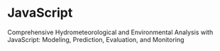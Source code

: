 # JavaScript
Comprehensive Hydrometeorological and Environmental Analysis with JavaScript: Modeling, Prediction, Evaluation, and Monitoring
